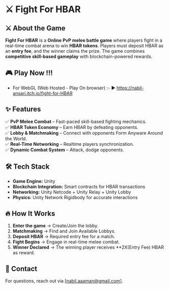 
# ⚔️ Fight For HBAR  

## ⚔️ About the Game  
**Fight For HBAR** is a **Online PvP melee battle game** where players fight in a real-time combat arena to win **HBAR tokens**. Players must deposit HBAR as an **entry fee**, and the winner claims the prize. The game combines **competitive skill-based gameplay** with blockchain-powered rewards.  

## 🎮 Play Now !!!
- For WebGL (Web Hosted - Play On browser) :- ▶️ https://nabil-ansari.itch.io/fight-for-HBAR  

## ✨ Features  
✅ **PvP Melee Combat** – Fast-paced skill-based fighting mechanics.  
✅ **HBAR Token Economy** – Earn HBAR by defeating opponents.  
✅ **Lobby & Matchmaking** – Connect with opponents Form Anyware Around the World.  
✅ **Real-Time Networking** – Realtime players synchronization.  
✅ **Dynamic Combat System** – Attack, dodge opponents.  

## 🛠️ Tech Stack  
- **Game Engine:** Unity  
- **Blockchain Integration:** Smart contracts for HBAR transactions  
- **Networking:** Unity Netcode + Unity Relay + Unity Lobby  
- **Physics:** Unity Network Rigidbody for accurate interactions  

## 🔥 How It Works  
1. **Enter the game** → Create/Join the lobby.  
2. **Matchmaking** → Find and Join Available Lobbys. 
3. **Deposit HBAR** → Required entry fee for a match.  
4. **Fight Begins** → Engage in real-time melee combat.  
5. **Winner Declared** → The winning player receives **2X(Entry Fee) HBAR as reward.    


## 📩 Contact  
For questions, reach out via [nabil.aaaman@gmail.com].  

